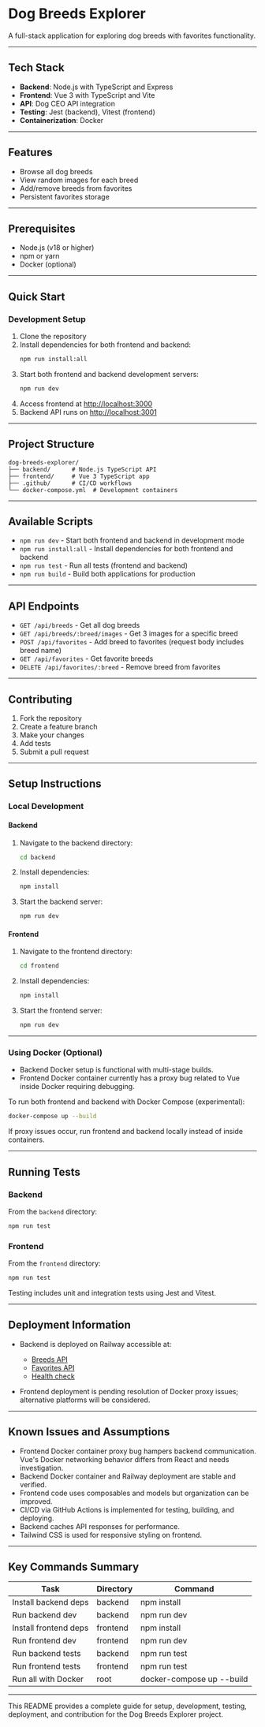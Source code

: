 # Dog Breeds Explorer

A full-stack application for exploring dog breeds with favorites functionality.

***

## Tech Stack
- **Backend**: Node.js with TypeScript and Express
- **Frontend**: Vue 3 with TypeScript and Vite
- **API**: Dog CEO API integration
- **Testing**: Jest (backend), Vitest (frontend)
- **Containerization**: Docker

***

## Features
- Browse all dog breeds
- View random images for each breed
- Add/remove breeds from favorites
- Persistent favorites storage

***

## Prerequisites
- Node.js (v18 or higher)
- npm or yarn
- Docker (optional)

***

## Quick Start

### Development Setup
1. Clone the repository
2. Install dependencies for both frontend and backend:
   ```bash
   npm run install:all
   ```
3. Start both frontend and backend development servers:
   ```bash
   npm run dev
   ```
4. Access frontend at [http://localhost:3000](http://localhost:3000)
5. Backend API runs on [http://localhost:3001](http://localhost:3001)

***

## Project Structure

```
dog-breeds-explorer/
├── backend/      # Node.js TypeScript API
├── frontend/     # Vue 3 TypeScript app
├── .github/      # CI/CD workflows
└── docker-compose.yml  # Development containers
```

***

## Available Scripts

- `npm run dev` - Start both frontend and backend in development mode
- `npm run install:all` - Install dependencies for both frontend and backend
- `npm run test` - Run all tests (frontend and backend)
- `npm run build` - Build both applications for production

***

## API Endpoints

- `GET /api/breeds` - Get all dog breeds
- `GET /api/breeds/:breed/images` - Get 3 images for a specific breed
- `POST /api/favorites` - Add breed to favorites (request body includes breed name)
- `GET /api/favorites` - Get favorite breeds
- `DELETE /api/favorites/:breed` - Remove breed from favorites

***

## Contributing

1. Fork the repository
2. Create a feature branch
3. Make your changes
4. Add tests
5. Submit a pull request

***

## Setup Instructions

### Local Development

#### Backend
1. Navigate to the backend directory:
   ```bash
   cd backend
   ```
2. Install dependencies:
   ```bash
   npm install
   ```
3. Start the backend server:
   ```bash
   npm run dev
   ```

#### Frontend
1. Navigate to the frontend directory:
   ```bash
   cd frontend
   ```
2. Install dependencies:
   ```bash
   npm install
   ```
3. Start the frontend server:
   ```bash
   npm run dev
   ```

***

### Using Docker (Optional)

- Backend Docker setup is functional with multi-stage builds.
- Frontend Docker container currently has a proxy bug related to Vue inside Docker requiring debugging.

To run both frontend and backend with Docker Compose (experimental):
```bash
docker-compose up --build
```

If proxy issues occur, run frontend and backend locally instead of inside containers.

***

## Running Tests

### Backend
From the `backend` directory:
```bash
npm run test
```

### Frontend
From the `frontend` directory:
```bash
npm run test
```

Testing includes unit and integration tests using Jest and Vitest.

***

## Deployment Information

- Backend is deployed on Railway accessible at:
  - [Breeds API](https://backend-production-fb36.up.railway.app/api/breeds)
  - [Favorites API](https://backend-production-fb36.up.railway.app/api/favorites)
  - [Health check](https://backend-production-fb36.up.railway.app/api/health)

- Frontend deployment is pending resolution of Docker proxy issues; alternative platforms will be considered.

***

## Known Issues and Assumptions

- Frontend Docker container proxy bug hampers backend communication. Vue's Docker networking behavior differs from React and needs investigation.
- Backend Docker container and Railway deployment are stable and verified.
- Frontend code uses composables and models but organization can be improved.
- CI/CD via GitHub Actions is implemented for testing, building, and deploying.
- Backend caches API responses for performance.
- Tailwind CSS is used for responsive styling on frontend.

***

## Key Commands Summary

| Task                 | Directory | Command                      |
|----------------------|------------|------------------------------|
| Install backend deps  | backend    | npm install                 |
| Run backend dev       | backend    | npm run dev                 |
| Install frontend deps | frontend   | npm install                 |
| Run frontend dev      | frontend   | npm run dev                 |
| Run backend tests     | backend    | npm run test                |
| Run frontend tests    | frontend   | npm run test                |
| Run all with Docker   | root       | docker-compose up --build   |

***

This README provides a complete guide for setup, development, testing, deployment, and contribution for the Dog Breeds Explorer project.